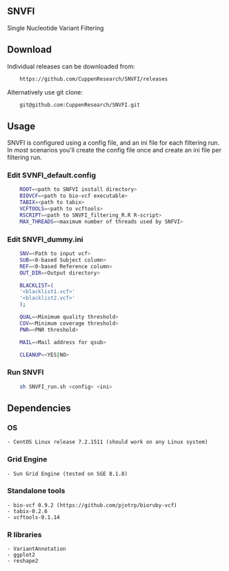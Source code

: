 ## SNVFI 
Single Nucleotide Variant Filtering

## Download
Individual releases can be downloaded from:
```bash
    https://github.com/CuppenResearch/SNVFI/releases
```
Alternatively use git clone:
```bash
    git@github.com:CuppenResearch/SNVFI.git
```

## Usage
SNVFI is configured using a config file, and an ini file for each filtering run. In most scenarios you'll create the config file once and create an ini file per filtering run.

### Edit SVNFI_default.config
```bash
    ROOT=<path to SNFVI install directory>
    BIOVCF=<path to bio-vcf executable>
    TABIX=<path to tabix>
    VCFTOOLS=<path to vcftools>
    RSCRIPT=<path to SNVFI_filtering_R.R R-script>
    MAX_THREADS=<maximum number of threads used by SNFVI>
```

### Edit SNVFI_dummy.ini
```bash
    SNV=<Path to input vcf>
    SUB=<0-based Subject column>
    REF=<0-based Reference column>
    OUT_DIR=<Output directory>

    BLACKLIST=(
    '<blacklist1.vcf>'
    '<blacklist2.vcf>'
    );

    QUAL=<Minimum quality threshold>
    COV=<Minimum coverage threshold>
    PNR=<PNR threshold>

    MAIL=<Mail address for qsub>

    CLEANUP=<YES|NO>
```

### Run SNVFI
```bash
    sh SNVFI_run.sh <config> <ini>
```

## Dependencies

### OS
    - CentOS Linux release 7.2.1511 (should work on any Linux system)

### Grid Engine
    - Sun Grid Engine (tested on SGE 8.1.8)
    
### Standalone tools
    - bio-vcf 0.9.2 (https://github.com/pjotrp/bioruby-vcf)
    - tabix-0.2.6
    - vcftools-0.1.14

### R libraries
    - VariantAnnotation
    - ggplot2
    - reshape2
